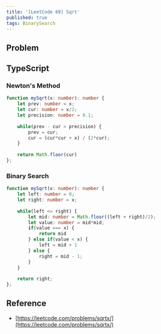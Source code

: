 ```yaml
---
title: '[LeetCode 69] Sqrt'
published: true
tags: BinarySearch
---
```


## Problem

## TypeScript

### Newton's Method

```TypeScript
function mySqrt(x: number): number {
    let prev: number = x;
    let cur: number = x/2;
    let precision: number = 0.1;
    
    while(prev - cur > precision) {
        prev = cur;
        cur = (cur*cur + x) / (2*cur);
    }
    
    return Math.floor(cur)
};
```

### Binary Search

```TypeScript
function mySqrt(x: number): number {
    let left: number = 0;
    let right: number = x;
    
    while(left <= right) {
        let mid: number = Math.floor((left + right)/2);
        let value: number = mid*mid;
        if(value === x) {
            return mid
        } else if(value < x) {
            left = mid + 1
        } else {
            right = mid - 1;
        }
    }
    
    return right;
};
```

## Reference

- [https://leetcode.com/problems/sqrtx/](https://leetcode.com/problems/sqrtx/)